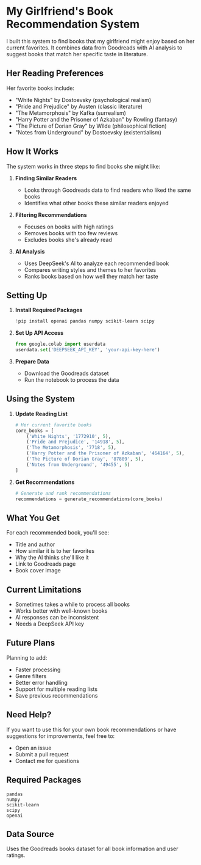 # My Girlfriend's Book Recommendation System

I built this system to find books that my girlfriend might enjoy based on her current favorites. It combines data from Goodreads with AI analysis to suggest books that match her specific taste in literature.

## Her Reading Preferences

Her favorite books include:
- "White Nights" by Dostoevsky (psychological realism)
- "Pride and Prejudice" by Austen (classic literature)
- "The Metamorphosis" by Kafka (surrealism)
- "Harry Potter and the Prisoner of Azkaban" by Rowling (fantasy)
- "The Picture of Dorian Gray" by Wilde (philosophical fiction)
- "Notes from Underground" by Dostoevsky (existentialism)

## How It Works

The system works in three steps to find books she might like:

1. **Finding Similar Readers**
   - Looks through Goodreads data to find readers who liked the same books
   - Identifies what other books these similar readers enjoyed

2. **Filtering Recommendations**
   - Focuses on books with high ratings
   - Removes books with too few reviews
   - Excludes books she's already read

3. **AI Analysis**
   - Uses DeepSeek's AI to analyze each recommended book
   - Compares writing styles and themes to her favorites
   - Ranks books based on how well they match her taste

## Setting Up

1. **Install Required Packages**
   ```python
   !pip install openai pandas numpy scikit-learn scipy
   ```

2. **Set Up API Access**
   ```python
   from google.colab import userdata
   userdata.set('DEEPSEEK_API_KEY', 'your-api-key-here')
   ```

3. **Prepare Data**
   - Download the Goodreads dataset
   - Run the notebook to process the data

## Using the System

1. **Update Reading List**
   ```python
   # Her current favorite books
   core_books = [
       ('White Nights', '1772910', 5),
       ('Pride and Prejudice', '14918', 5),
       ('The Metamorphosis', '7718', 5),
       ('Harry Potter and the Prisoner of Azkaban', '464164', 5),
       ('The Picture of Dorian Gray', '87809', 5),
       ('Notes from Underground', '49455', 5)
   ]
   ```

2. **Get Recommendations**
   ```python
   # Generate and rank recommendations
   recommendations = generate_recommendations(core_books)
   ```

## What You Get

For each recommended book, you'll see:
- Title and author
- How similar it is to her favorites
- Why the AI thinks she'll like it
- Link to Goodreads page
- Book cover image

## Current Limitations

- Sometimes takes a while to process all books
- Works better with well-known books
- AI responses can be inconsistent
- Needs a DeepSeek API key

## Future Plans

Planning to add:
- Faster processing
- Genre filters
- Better error handling
- Support for multiple reading lists
- Save previous recommendations

## Need Help?

If you want to use this for your own book recommendations or have suggestions for improvements, feel free to:
- Open an issue
- Submit a pull request
- Contact me for questions

## Required Packages
```
pandas
numpy
scikit-learn
scipy
openai
```

## Data Source
Uses the Goodreads books dataset for all book information and user ratings.
